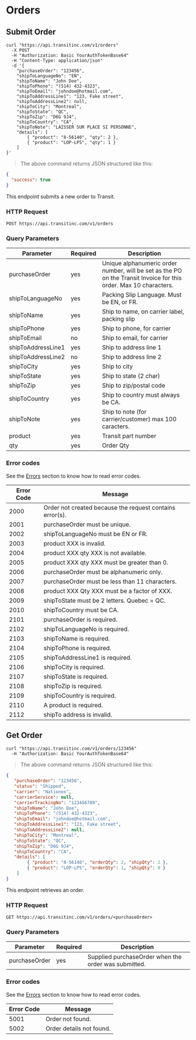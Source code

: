 # Orders

## Submit Order

```shell
curl "https://api.transitinc.com/v1/orders"
  -X POST
  -H "Authorization: Basic YourAuthTokenBase64"
  -H "Content-Type: application/json"
  -d '{
    "purchaseOrder": "123456",
    "shipToLanguageNo": "EN",
    "shipToName": "John Doe",
    "shipToPhone": "(514) 432-4323",
    "shipToEmail": "johndoe@hotmail.com",
    "shipToAddressLine1": "123, Fake street",
    "shipToAddressLine2": null,
    "shipToCity": "Montreal",
    "shipToState": "QC",
    "shipToZip": "D6G 9J4",
    "shipToCountry": "CA",
    "shipToNote": "LAISSER SUR PLACE SI PERSONNE",
    "details": [
        { "product": "8-56140", "qty": 2 },
        { "product": "LOP-LP5", "qty": 1 }
    ]
}'
```

> The above command returns JSON structured like this:

```json
{
  "success": true
}
```

This endpoint submits a new order to Transit.

### HTTP Request

`POST https://api.transitinc.com/v1/orders`

### Query Parameters

Parameter | Required | Description
--------- | -------- | -----------
purchaseOrder | yes | Unique alphanumeric order number, will be set as the PO on the Transit Invoice for this order. Max 10 characters.
shipToLanguageNo | yes | Packing Slip Language. Must be EN, or FR.
shipToName | yes | Ship to name, on carrier label, packing slip
shipToPhone | yes	|	Ship to phone, for carrier
shipToEmail | no	| Ship to email, for carrier
shipToAddressLine1 | yes |	Ship to address line 1
shipToAddressLine2 | no | Ship to address line 2
shipToCity | yes | Ship to city
shipToState | yes	|	Ship to state (2 char)
shipToZip | yes	|	Ship to zip/postal code
shipToCountry | yes	|	Ship to country must always be CA.
shipToNote | yes |	Ship to note (for carrier/customer) max 100 caracters.
product | yes	|	Transit part number
qty | yes	| Order Qty

### Error codes

See the [Errors](#errors) section to know how to read error codes.

Error Code | Message
---------- | -------
2000 | Order not created because the request contains error(s).
2001 | purchaseOrder must be unique.
2002 | shipToLanguageNo must be EN or FR.
2003 | product XXX is invalid.
2004 | product XXX qty XXX is not available.
2005 | product XXX qty XXX must be greater than 0.
2006 | purchaseOrder must be alphanumeric only.
2007 | purchaseOrder must be less than 11 characters.
2008 | product XXX Qty XXX must be a factor of XXX.
2009 | shipToState must be 2 letters. Quebec = QC.
2010 | shipToCountry must be CA.
2101 | purchaseOrder is required.
2102 | shipToLanguageNo is required.
2103 | shipToName is required.
2104 | shipToPhone is required.
2105 | shipToAddressLine1 is required.
2106 | shipToCity is required.
2107 | shipToState is required.
2108 | shipToZip is required.
2109 | shipToCountry is required.
2110 | A product is required.
2112 | shipTo address is invalid.

## Get Order

```shell
curl "https://api.transitinc.com/v1/orders/123456"
  -H "Authorization: Basic YourAuthTokenBase64"
```

> The above command returns JSON structured like this:

```json
{
   "purchaseOrder": "123456",
   "status": "Shipped",
   "carrier": "Nationex", 
   "carrierService": null,
   "carrierTrackingNo": "123456789",
   "shipToName": "John Doe",
   "shipToPhone": "(514) 432-4323",
   "shipToEmail": "johndoe@hotmail.com",
   "shipToAddressLine1": "123, Fake street",
   "shipToAddressLine2": null,
   "shipToCity": "Montreal",
   "shipToState": "QC",
   "shipToZip": "D6G 9J4",
   "shipToCountry": "CA",
   "details": [
        { "product": "8-56140", "orderQty": 2, "shipQty": 2 },
        { "product": "LOP-LP5", "orderQty": 1, "shipQty": 0 }
    ]
}
```

This endpoint retrieves an order.

### HTTP Request

`GET https://api.transitinc.com/v1/orders/<purchaseOrder>`

### Query Parameters

Parameter | Required | Description
--------- | -------- | -----------
purchaseOrder | yes | Supplied purchaseOrder when the order was submitted.

### Error codes

See the [Errors](#errors) section to know how to read error codes.

Error Code | Message
---------- | -------
5001 | Order not found.
5002 | Order details not found.